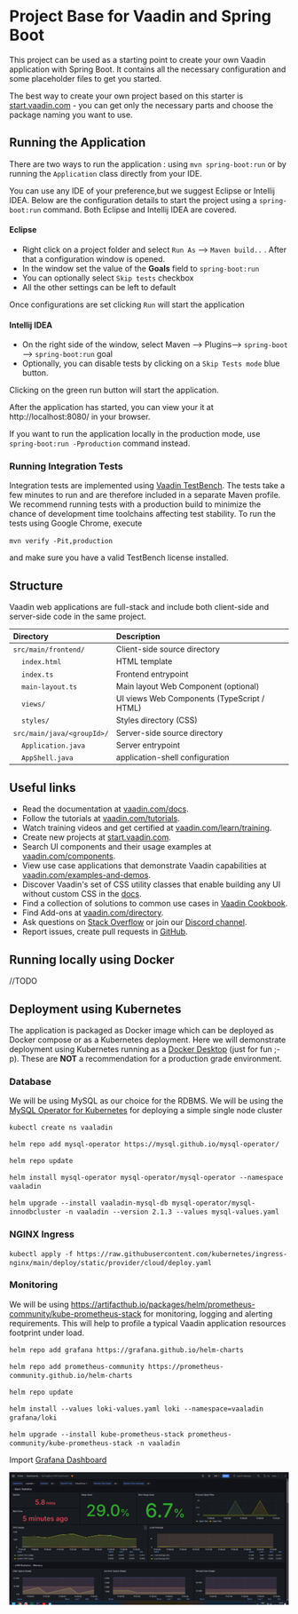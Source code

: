 # Project Base for Vaadin and Spring Boot

This project can be used as a starting point to create your own Vaadin application with Spring Boot.
It contains all the necessary configuration and some placeholder files to get you started.

The best way to create your own project based on this starter is [start.vaadin.com](https://start.vaadin.com/) - you can
get only the necessary parts and choose the package naming you want to use.

## Running the Application

There are two ways to run the application :  using `mvn spring-boot:run` or by running the `Application` class directly
from your IDE.

You can use any IDE of your preference,but we suggest Eclipse or Intellij IDEA.
Below are the configuration details to start the project using a `spring-boot:run` command. Both Eclipse and Intellij
IDEA are covered.

#### Eclipse

- Right click on a project folder and select `Run As` --> `Maven build..` . After that a configuration window is opened.
- In the window set the value of the **Goals** field to `spring-boot:run`
- You can optionally select `Skip tests` checkbox
- All the other settings can be left to default

Once configurations are set clicking `Run` will start the application

#### Intellij IDEA

- On the right side of the window, select Maven --> Plugins--> `spring-boot` --> `spring-boot:run` goal
- Optionally, you can disable tests by clicking on a `Skip Tests mode` blue button.

Clicking on the green run button will start the application.

After the application has started, you can view your it at http://localhost:8080/ in your browser.

If you want to run the application locally in the production mode, use `spring-boot:run -Pproduction` command instead.

### Running Integration Tests

Integration tests are implemented using [Vaadin TestBench](https://vaadin.com/testbench). The tests take a few minutes
to run and are therefore included in a separate Maven profile. We recommend running tests with a production build to
minimize the chance of development time toolchains affecting test stability. To run the tests using Google Chrome,
execute

`mvn verify -Pit,production`

and make sure you have a valid TestBench license installed.

## Structure

Vaadin web applications are full-stack and include both client-side and server-side code in the same project.

| Directory                                  | Description                                 |
|:-------------------------------------------|:--------------------------------------------|
| `src/main/frontend/`                       | Client-side source directory                |
| &nbsp;&nbsp;&nbsp;&nbsp;`index.html`       | HTML template                               |
| &nbsp;&nbsp;&nbsp;&nbsp;`index.ts`         | Frontend entrypoint                         |
| &nbsp;&nbsp;&nbsp;&nbsp;`main-layout.ts`   | Main layout Web Component (optional)        |
| &nbsp;&nbsp;&nbsp;&nbsp;`views/`           | UI views Web Components (TypeScript / HTML) |
| &nbsp;&nbsp;&nbsp;&nbsp;`styles/`          | Styles directory (CSS)                      |
| `src/main/java/<groupId>/`                 | Server-side source directory                |
| &nbsp;&nbsp;&nbsp;&nbsp;`Application.java` | Server entrypoint                           |
| &nbsp;&nbsp;&nbsp;&nbsp;`AppShell.java`    | application-shell configuration             |

## Useful links

- Read the documentation at [vaadin.com/docs](https://vaadin.com/docs).
- Follow the tutorials at [vaadin.com/tutorials](https://vaadin.com/tutorials).
- Watch training videos and get certified at [vaadin.com/learn/training](https://vaadin.com/learn/training).
- Create new projects at [start.vaadin.com](https://start.vaadin.com/).
- Search UI components and their usage examples at [vaadin.com/components](https://vaadin.com/components).
- View use case applications that demonstrate Vaadin capabilities
  at [vaadin.com/examples-and-demos](https://vaadin.com/examples-and-demos).
- Discover Vaadin's set of CSS utility classes that enable building any UI without custom CSS in
  the [docs](https://vaadin.com/docs/latest/ds/foundation/utility-classes).
- Find a collection of solutions to common use cases in [Vaadin Cookbook](https://cookbook.vaadin.com/).
- Find Add-ons at [vaadin.com/directory](https://vaadin.com/directory).
- Ask questions on [Stack Overflow](https://stackoverflow.com/questions/tagged/vaadin) or join
  our [Discord channel](https://discord.gg/MYFq5RTbBn).
- Report issues, create pull requests in [GitHub](https://github.com/vaadin/platform).

## Running locally using Docker
//TODO

## Deployment using Kubernetes

The application is packaged as Docker image which can be deployed as Docker compose or as a Kubernetes
deployment. Here we will demonstrate deployment using Kubernetes running as
a [Docker Desktop](https://www.docker.com/products/docker-desktop/) (just for fun ;-p). These are **NOT** a
recommendation
for a
production grade environment.

### Database

We will be using MySQL as our choice for the RDBMS. We will be using
the [MySQL Operator for Kubernetes](https://dev.mysql.com/doc/mysql-operator/en/) for deploying a simple single node
cluster

```commandline
kubectl create ns vaaladin
```
```commandline
helm repo add mysql-operator https://mysql.github.io/mysql-operator/
```

```commandline
helm repo update
```

```commandline
helm install mysql-operator mysql-operator/mysql-operator --namespace vaaladin
```

```commandline
helm upgrade --install vaaladin-mysql-db mysql-operator/mysql-innodbcluster -n vaaladin --version 2.1.3 --values mysql-values.yaml
```

### NGINX Ingress

```commandline
kubectl apply -f https://raw.githubusercontent.com/kubernetes/ingress-nginx/main/deploy/static/provider/cloud/deploy.yaml
```
### Monitoring

We will be using https://artifacthub.io/packages/helm/prometheus-community/kube-prometheus-stack for monitoring, logging
and alerting requirements. This will help to profile a typical Vaadin application resources footprint under load.

```commandline
helm repo add grafana https://grafana.github.io/helm-charts
```

```commandline
helm repo add prometheus-community https://prometheus-community.github.io/helm-charts
```

```commandline
helm repo update
```

```commandline
helm install --values loki-values.yaml loki --namespace=vaaladin grafana/loki
```

```commandline
helm upgrade --install kube-prometheus-stack prometheus-community/kube-prometheus-stack -n vaaladin
```

Import [Grafana Dashboard](https://grafana.com/grafana/dashboards/12900-springboot-apm-dashboard/)

![img.png](img.png)